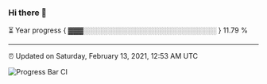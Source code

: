 ### Hi there 👋

⏳ Year progress { ▓▓▓░░░░░░░░░░░░░░░░░░░░░░░░░░░ } 11.79 %

---

⏰ Updated on Saturday, February 13, 2021, 12:53 AM UTC

![Progress Bar CI](https://github.com/arthurbuhl/arthurbuhl/workflows/Progress%20Bar%20CI/badge.svg)
